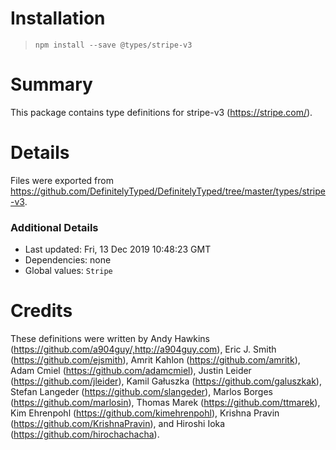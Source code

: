 # Installation
> `npm install --save @types/stripe-v3`

# Summary
This package contains type definitions for stripe-v3 (https://stripe.com/).

# Details
Files were exported from https://github.com/DefinitelyTyped/DefinitelyTyped/tree/master/types/stripe-v3.

### Additional Details
 * Last updated: Fri, 13 Dec 2019 10:48:23 GMT
 * Dependencies: none
 * Global values: `Stripe`

# Credits
These definitions were written by Andy Hawkins (https://github.com/a904guy/,http://a904guy.com), Eric J. Smith (https://github.com/ejsmith), Amrit Kahlon (https://github.com/amritk), Adam Cmiel (https://github.com/adamcmiel), Justin Leider (https://github.com/jleider), Kamil Gałuszka (https://github.com/galuszkak), Stefan Langeder (https://github.com/slangeder), Marlos Borges (https://github.com/marlosin), Thomas Marek (https://github.com/ttmarek), Kim Ehrenpohl (https://github.com/kimehrenpohl), Krishna Pravin (https://github.com/KrishnaPravin), and Hiroshi Ioka (https://github.com/hirochachacha).
